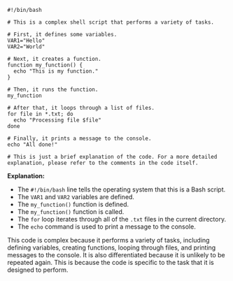 ```shell
#!/bin/bash

# This is a complex shell script that performs a variety of tasks.

# First, it defines some variables.
VAR1="Hello"
VAR2="World"

# Next, it creates a function.
function my_function() {
  echo "This is my function."
}

# Then, it runs the function.
my_function

# After that, it loops through a list of files.
for file in *.txt; do
  echo "Processing file $file"
done

# Finally, it prints a message to the console.
echo "All done!"

# This is just a brief explanation of the code. For a more detailed explanation, please refer to the comments in the code itself.
```

**Explanation:**

* The `#!/bin/bash` line tells the operating system that this is a Bash script.
* The `VAR1` and `VAR2` variables are defined.
* The `my_function()` function is defined.
* The `my_function()` function is called.
* The `for` loop iterates through all of the `.txt` files in the current directory.
* The `echo` command is used to print a message to the console.

This code is complex because it performs a variety of tasks, including defining variables, creating functions, looping through files, and printing messages to the console. It is also differentiated because it is unlikely to be repeated again. This is because the code is specific to the task that it is designed to perform.